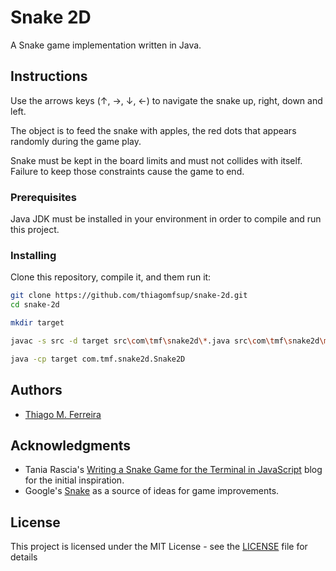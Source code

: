 # Snake 2D

A Snake game implementation written in Java.

## Instructions
Use the arrows keys (&#8593;, &#8594;, &#8595;, &#8592;) to navigate the snake up, right, down and left. 

The object is to feed the snake with apples, the red dots that appears randomly during the game play. 

Snake must be kept in the board limits and must not collides with itself. Failure to keep those constraints cause the game to end.

### Prerequisites

Java JDK must be installed in your environment in order to compile and run this project.

### Installing

Clone this repository, compile it, and them run it:

```bash
git clone https://github.com/thiagomfsup/snake-2d.git
cd snake-2d

mkdir target

javac -s src -d target src\com\tmf\snake2d\*.java src\com\tmf\snake2d\model\*.java

java -cp target com.tmf.snake2d.Snake2D
```

## Authors

* [Thiago M. Ferreira](https://github.com/thiagomfsup)

## Acknowledgments

* Tania Rascia's [Writing a Snake Game for the Terminal in JavaScript](https://www.taniarascia.com/snake-game-in-javascript/) blog for the initial inspiration.
* Google's [Snake](https://www.google.com/search?q=play+snake) as a source of ideas for game improvements.

## License

This project is licensed under the MIT License - see the [LICENSE](LICENSE) file for details
